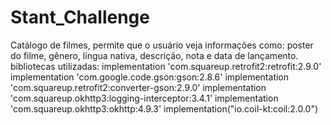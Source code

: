 # Stant_Challenge
Catálogo de filmes, permite que o usuário veja informações como: poster do filme, gênero, língua nativa, descrição, nota e data de lançamento.
bibliotecas utilizadas: 
    implementation 'com.squareup.retrofit2:retrofit:2.9.0'
    implementation 'com.google.code.gson:gson:2.8.6'
    implementation 'com.squareup.retrofit2:converter-gson:2.9.0'
    implementation 'com.squareup.okhttp3:logging-interceptor:3.4.1'
    implementation 'com.squareup.okhttp3:okhttp:4.9.3'
    implementation("io.coil-kt:coil:2.0.0")
